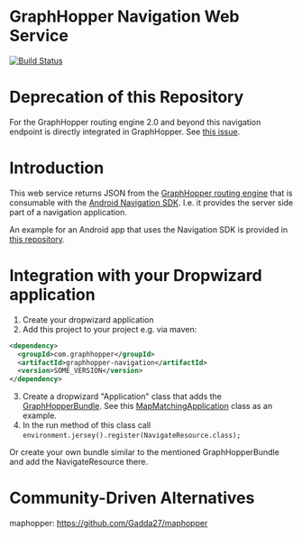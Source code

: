 # GraphHopper Navigation Web Service

[![Build Status](https://travis-ci.org/graphhopper/graphhopper-navigation.svg?branch=master)](https://travis-ci.org/graphhopper/graphhopper-navigation)

# Deprecation of this Repository

For the GraphHopper routing engine 2.0 and beyond this navigation endpoint is directly integrated in GraphHopper. See [this issue](https://github.com/graphhopper/graphhopper/pull/2081).

# Introduction

This web service returns JSON from the [GraphHopper routing engine](https://github.com/graphhopper/graphhopper) that is consumable with the [Android Navigation SDK](https://github.com/graphhopper/graphhopper-navigation-android). I.e. it provides the server side part of a navigation application.

An example for an Android app that uses the Navigation SDK is provided in [this repository](https://github.com/graphhopper/graphhopper-navigation-example).

# Integration with your Dropwizard application

 1. Create your dropwizard application
 2. Add this project to your project e.g. via maven:
 ```xml
 <dependency>
   <groupId>com.graphhopper</groupId>
   <artifactId>graphhopper-navigation</artifactId>
   <version>SOME_VERSION</version>
 </dependency>
 ```
 3. Create a dropwizard "Application" class that adds the [GraphHopperBundle](https://github.com/graphhopper/graphhopper/blob/1.0-pre38/web-bundle/src/main/java/com/graphhopper/http/GraphHopperBundle.java). See this [MapMatchingApplication](https://github.com/graphhopper/map-matching/blob/1.0-pre38/matching-web/src/main/java/com/graphhopper/matching/http/MapMatchingApplication.java) class as an example.
 4. In the run method of this class call `environment.jersey().register(NavigateResource.class);` 

Or create your own bundle similar to the mentioned GraphHopperBundle and add the NavigateResource there.

# Community-Driven Alternatives

maphopper: https://github.com/Gadda27/maphopper
